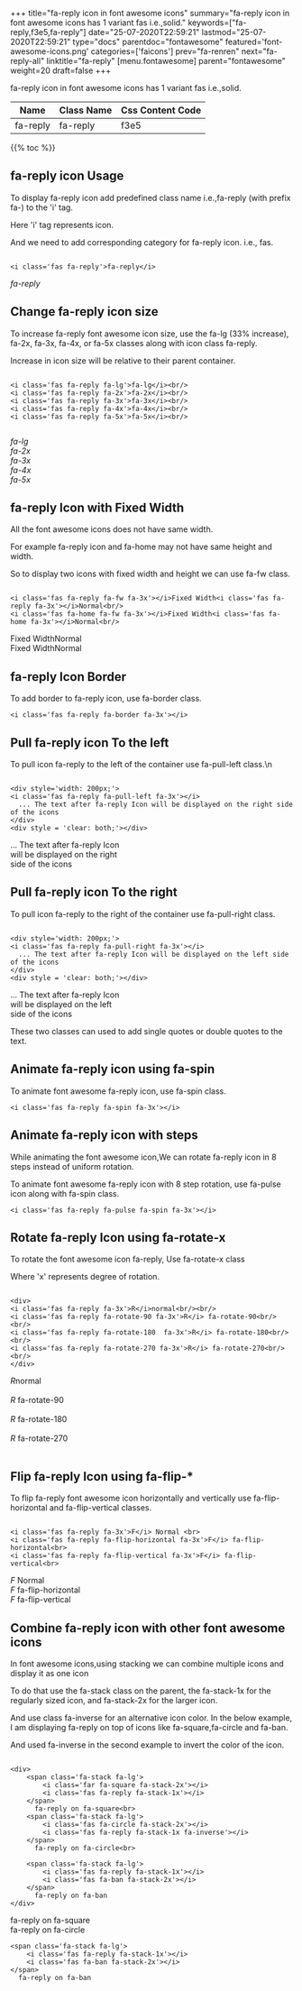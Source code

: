 +++
title="fa-reply icon in font awesome icons"
summary="fa-reply icon in font awesome icons has 1 variant fas i.e.,solid."
keywords=["fa-reply,f3e5,fa-reply"]
date="25-07-2020T22:59:21"
lastmod="25-07-2020T22:59:21"
type="docs"
parentdoc="fontawesome"
featured='font-awesome-icons.png'
categories=['faicons']
prev="fa-renren"
next="fa-reply-all"
linktitle="fa-reply"
[menu.fontawesome]
parent="fontawesome"
weight=20
draft=false
+++


fa-reply icon in font awesome icons has 1 variant fas i.e.,solid.

<div class='table-responsive'><table class='table'><thead><tr><th>Name</th><th>Class Name</th><th>Css Content Code</th></tr></thead><tbody><tr><td>fa-reply</td><td>fa-reply</td><td>f3e5</td></tr></tbody></table></div>


{{% toc %}}


## fa-reply icon Usage

To display fa-reply icon add predefined class name i.e.,fa-reply (with prefix fa-) to the 'i' tag.

Here 'i' tag represents icon.

And we need to add corresponding category for fa-reply icon. i.e., fas.


```

<i class='fas fa-reply'>fa-reply</i>
```

<i class='fas fa-reply'>fa-reply</i>




## Change fa-reply icon size
To increase fa-reply font awesome icon size, use the fa-lg (33% increase), fa-2x, fa-3x, fa-4x, or fa-5x classes along with icon class fa-reply.

Increase in icon size will be relative to their parent container. 

```

<i class='fas fa-reply fa-lg'>fa-lg</i><br/>
<i class='fas fa-reply fa-2x'>fa-2x</i><br/>
<i class='fas fa-reply fa-3x'>fa-3x</i><br/>
<i class='fas fa-reply fa-4x'>fa-4x</i><br/>
<i class='fas fa-reply fa-5x'>fa-5x</i><br/>
            
```

<i class='fas fa-reply fa-lg'>fa-lg</i><br/>
<i class='fas fa-reply fa-2x'>fa-2x</i><br/>
<i class='fas fa-reply fa-3x'>fa-3x</i><br/>
<i class='fas fa-reply fa-4x'>fa-4x</i><br/>
<i class='fas fa-reply fa-5x'>fa-5x</i><br/>
            



## fa-reply Icon with Fixed Width 

All the font awesome icons does not have same width.

For example fa-reply icon and fa-home may not have same height and width.

So to display two icons with fixed width and height we can use fa-fw class.


```

<i class='fas fa-reply fa-fw fa-3x'></i>Fixed Width<i class='fas fa-reply fa-3x'></i>Normal<br/>
<i class='fas fa-home fa-fw fa-3x'></i>Fixed Width<i class='fas fa-home fa-3x'></i>Normal<br/>
```

<i class='fas fa-reply fa-fw fa-3x'></i>Fixed Width<i class='fas fa-reply fa-3x'></i>Normal<br/>
<i class='fas fa-home fa-fw fa-3x'></i>Fixed Width<i class='fas fa-home fa-3x'></i>Normal<br/>



## fa-reply Icon Border 

To add border to fa-reply icon, use fa-border class.


```
<i class='fas fa-reply fa-border fa-3x'></i>

```
<i class='fas fa-reply fa-border fa-3x'></i>





## Pull fa-reply icon To the left

To pull icon fa-reply to the left of the container use fa-pull-left class.\n

```

<div style='width: 200px;'>
<i class='fas fa-reply fa-pull-left fa-3x'></i>
  ... The text after fa-reply Icon will be displayed on the right side of the icons
</div>
<div style = 'clear: both;'></div>
```

<div style='width: 200px;'>
<i class='fas fa-reply fa-pull-left fa-3x'></i>
  ... The text after fa-reply Icon will be displayed on the right side of the icons
</div>
<div style = 'clear: both;'></div>




## Pull fa-reply icon To the right
To pull icon fa-reply to the right of the container use fa-pull-right class.

```

<div style='width: 200px;'>
<i class='fas fa-reply fa-pull-right fa-3x'></i>
  ... The text after fa-reply Icon will be displayed on the left side of the icons
</div>
<div style = 'clear: both;'></div>
```

<div style='width: 200px;'>
<i class='fas fa-reply fa-pull-right fa-3x'></i>
  ... The text after fa-reply Icon will be displayed on the left side of the icons
</div>
<div style = 'clear: both;'></div>

These two classes can used to add single quotes or double quotes to the text.


## Animate fa-reply icon using fa-spin
To animate font awesome fa-reply icon, use fa-spin class.

```
<i class='fas fa-reply fa-spin fa-3x'></i>
```
<i class='fas fa-reply fa-spin fa-3x'></i>




## Animate fa-reply icon with steps
While animating the font awesome icon,We can rotate fa-reply icon in 8 steps instead of uniform rotation.

To animate font awesome fa-reply icon with 8 step rotation, use fa-pulse icon along with fa-spin class.


```
<i class='fas fa-reply fa-pulse fa-spin fa-3x'></i>

```
<i class='fas fa-reply fa-pulse fa-spin fa-3x'></i>





## Rotate fa-reply Icon using fa-rotate-x
To rotate the font awesome icon fa-reply, Use fa-rotate-x class

Where 'x' represents degree of rotation.


```

<div>
<i class='fas fa-reply fa-3x'>R</i>normal<br/><br/>
<i class='fas fa-reply fa-rotate-90 fa-3x'>R</i> fa-rotate-90<br/><br/> 
<i class='fas fa-reply fa-rotate-180  fa-3x'>R</i> fa-rotate-180<br/><br/> 
<i class='fas fa-reply fa-rotate-270 fa-3x'>R</i> fa-rotate-270<br/><br/>
</div>
```

<div>
<i class='fas fa-reply fa-3x'>R</i>normal<br/><br/>
<i class='fas fa-reply fa-rotate-90 fa-3x'>R</i> fa-rotate-90<br/><br/> 
<i class='fas fa-reply fa-rotate-180  fa-3x'>R</i> fa-rotate-180<br/><br/> 
<i class='fas fa-reply fa-rotate-270 fa-3x'>R</i> fa-rotate-270<br/><br/>
</div>




## Flip fa-reply Icon using fa-flip-*
To flip fa-reply font awesome icon horizontally and vertically use fa-flip-horizontal and fa-flip-vertical classes. 

```

<i class='fas fa-reply fa-3x'>F</i> Normal <br>
<i class='fas fa-reply fa-flip-horizontal fa-3x'>F</i> fa-flip-horizontal<br>
<i class='fas fa-reply fa-flip-vertical fa-3x'>F</i> fa-flip-vertical<br>
```

<i class='fas fa-reply fa-3x'>F</i> Normal <br>
<i class='fas fa-reply fa-flip-horizontal fa-3x'>F</i> fa-flip-horizontal<br>
<i class='fas fa-reply fa-flip-vertical fa-3x'>F</i> fa-flip-vertical<br>




## Combine fa-reply icon with other font awesome icons
In font awesome icons,using stacking we can combine multiple icons and display it as one icon 

To do that use the fa-stack class on the parent, the fa-stack-1x for the regularly sized icon, and fa-stack-2x for the larger icon.

And use class fa-inverse for an alternative icon color. 
In the below example, I am displaying fa-reply on top of icons like fa-square,fa-circle and fa-ban.

And used fa-inverse in the second example to invert the color of the icon.

```

<div>
    <span class='fa-stack fa-lg'>
        <i class='far fa-square fa-stack-2x'></i>
        <i class='fas fa-reply fa-stack-1x'></i>
    </span>
      fa-reply on fa-square<br>
    <span class='fa-stack fa-lg'>
        <i class='fas fa-circle fa-stack-2x'></i>
        <i class='fas fa-reply fa-stack-1x fa-inverse'></i>
    </span>
      fa-reply on fa-circle<br>

    <span class='fa-stack fa-lg'>
        <i class='fas fa-reply fa-stack-1x'></i>
        <i class='fas fa-ban fa-stack-2x'></i>
    </span>
      fa-reply on fa-ban
</div>
```

<div>
    <span class='fa-stack fa-lg'>
        <i class='far fa-square fa-stack-2x'></i>
        <i class='fas fa-reply fa-stack-1x'></i>
    </span>
      fa-reply on fa-square<br>
    <span class='fa-stack fa-lg'>
        <i class='fas fa-circle fa-stack-2x'></i>
        <i class='fas fa-reply fa-stack-1x fa-inverse'></i>
    </span>
      fa-reply on fa-circle<br>

    <span class='fa-stack fa-lg'>
        <i class='fas fa-reply fa-stack-1x'></i>
        <i class='fas fa-ban fa-stack-2x'></i>
    </span>
      fa-reply on fa-ban
</div>






